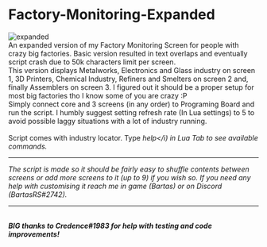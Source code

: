 # Factory-Monitoring-Expanded
![expanded](https://user-images.githubusercontent.com/61538051/218508893-b6412c34-e172-4fd8-90a4-00b6801f20c7.png)
<br>
An expanded version of my Factory Monitoring Screen for people with crazy big factories. Basic version resulted in text overlaps and eventually script crash due to 50k characters limit per screen.
<br>
This version displays Metalworks, Electronics and Glass industry on screen 1, 3D Printers, Chemical Industry, Refiners and Smelters on screen 2 and, finally Assemblers on screen 3. I figured out it should be a proper setup for most big factories tho I know some of you are crazy :P
<br>
Simply connect core and 3 screens (in any order) to Programing Board and run the script. I humbly suggest setting refresh rate (In Lua settings) to 5 to avoid possible laggy situations with a lot of industry running.
<br><br>
Script comes with industry locator. Type <i>help</i) in Lua Tab to see available commands.

<hr>
The script is made so it should be fairly easy to shuffle contents between screens or add more screens to it (up to 9) if you wish so. If you need any help with customising it reach me in game (Bartas) or on Discord (BartasRS#2742).
<hr>
<br>
<b>BIG thanks to Credence#1983 for help with testing and code improvements!</b>
